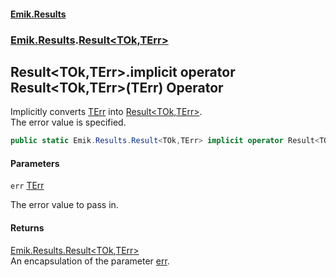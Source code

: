 #### [Emik.Results](index.md 'index')
### [Emik.Results](Emik.Results.md 'Emik.Results').[Result&lt;TOk,TErr&gt;](Result{TOk,TErr}.md 'Emik.Results.Result<TOk,TErr>')

## Result<TOk,TErr>.implicit operator Result<TOk,TErr>(TErr) Operator

Implicitly converts [TErr](Result{TOk,TErr}.md#Emik.Results.Result_TOk,TErr_.TErr 'Emik.Results.Result<TOk,TErr>.TErr') into [Result&lt;TOk,TErr&gt;](Result{TOk,TErr}.md 'Emik.Results.Result<TOk,TErr>').  
The error value is specified.

```csharp
public static Emik.Results.Result<TOk,TErr> implicit operator Result<TOk,TErr>(TErr err);
```
#### Parameters

<a name='Emik.Results.Result_TOk,TErr_.op_ImplicitEmik.Results.Result_TOk,TErr_(TErr).err'></a>

`err` [TErr](Result{TOk,TErr}.md#Emik.Results.Result_TOk,TErr_.TErr 'Emik.Results.Result<TOk,TErr>.TErr')

The error value to pass in.

#### Returns
[Emik.Results.Result&lt;](Result{TOk,TErr}.md 'Emik.Results.Result<TOk,TErr>')[TOk](Result{TOk,TErr}.md#Emik.Results.Result_TOk,TErr_.TOk 'Emik.Results.Result<TOk,TErr>.TOk')[,](Result{TOk,TErr}.md 'Emik.Results.Result<TOk,TErr>')[TErr](Result{TOk,TErr}.md#Emik.Results.Result_TOk,TErr_.TErr 'Emik.Results.Result<TOk,TErr>.TErr')[&gt;](Result{TOk,TErr}.md 'Emik.Results.Result<TOk,TErr>')  
An encapsulation of the parameter [err](Result{TOk,TErr}.Result(TErr).md#Emik.Results.Result_TOk,TErr_.op_ImplicitEmik.Results.Result_TOk,TErr_(TErr).err 'Emik.Results.Result<TOk,TErr>.op_Implicit Emik.Results.Result<TOk,TErr>(TErr).err').